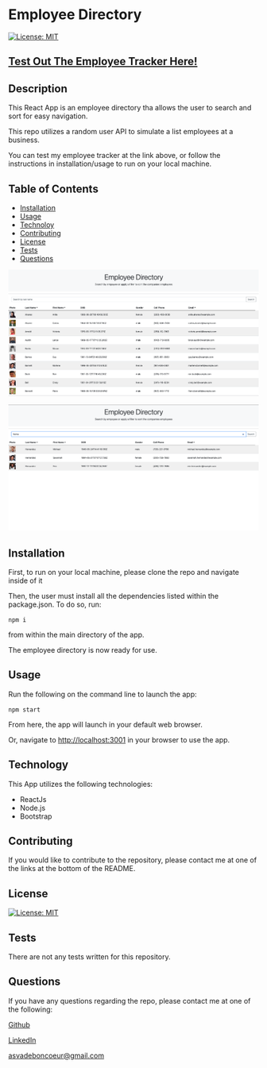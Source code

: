 # Employee Directory


[![License: MIT](https://img.shields.io/badge/License-MIT-blue)](https://opensource.org/licenses/MIT)






## [Test Out The Employee Tracker Here!](https://alexva397.github.io/employee-directory/)



## Description

This React App is an employee directory tha allows the user to search and sort for easy navigation.

This repo utilizes a random user API to simulate a list employees at a business.

You can test my employee tracker at the link above, or follow the instructions in installation/usage to run on your local machine. 




## Table of Contents

- [Installation](#installation)
- [Usage](#usage)
- [Technoloy](#technology)
- [Contributing](#contributing)
- [License](#license)
- [Tests](#test)
- [Questions](#questions)



![Screenshot1](./assets/images/screenshot1.png)



![Screenshot2](./assets/images/screenshot2.png)



## Installation

 First, to run on your local machine, please clone the repo and navigate inside of it

 Then, the user must install all the dependencies listed within the package.json. To do so, run:

 ```
 npm i
 ```

 from within the main directory of the app.

 The employee directory is now ready for use.



## Usage

Run the following on the command line to launch the app:

```
npm start
```

From here, the app will launch in your default web browser.  

Or, navigate to [http://localhost:3001](http://localhost:3001/) in your browser to use the app.



## Technology

This App utilizes the following technologies:

  - ReactJs
  - Node.js
  - Bootstrap

## Contributing

If you would like to contribute to the repository, please contact me at one of the links at the bottom of the README.



## License

[![License: MIT](https://img.shields.io/badge/License-MIT-blue)](https://opensource.org/licenses/MIT)



## Tests

  There are not any tests written for this repository.



## Questions

  If you have any questions regarding the repo, please contact me at one of the following:
    
  [Github](https://github.com/Alexva397)

  [LinkedIn](https://www.linkedin.com/in/alexander-vadeboncoeur-287039aa/)

  [asvadeboncoeur@gmail.com](mailto:asvadeboncoeur@gmail.com)


